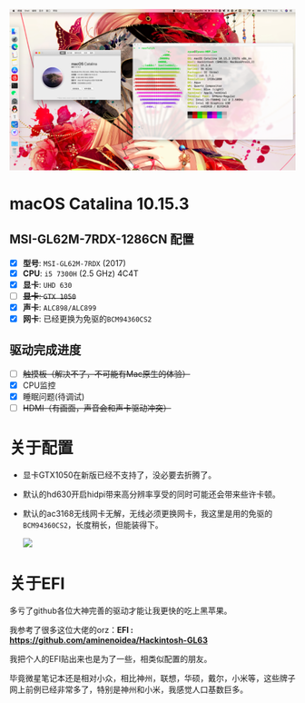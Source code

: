 ![macos10.15-msi](pic/macos10.15-msi.png)

# macOS Catalina 10.15.3

## MSI-GL62M-7RDX-1286CN 配置

- [x] <b>型号</b>: `MSI-GL62M-7RDX` (2017)
- [x] <b>CPU</b>: `i5 7300H` (2.5 GHz)  4C4T
- [x] <b>显卡</b>: `UHD 630`
- [ ] ~~<b>显卡</b>: `GTX 1050`~~
- [x] <b>声卡</b>: `ALC898/ALC899`
- [x] <b>网卡</b>: 已经更换为免驱的`BCM94360CS2`

## 驱动完成进度

- [ ] ~~触摸板（解决不了，不可能有Mac原生的体验）~~
- [x] CPU监控
- [x] 睡眠问题(待调试)
- [ ] ~~HDMI（有画面，声音会和声卡驱动冲突）~~

# 关于配置

- 显卡GTX1050在新版已经不支持了，没必要去折腾了。

- 默认的hd630开启hidpi带来高分辨率享受的同时可能还会带来些许卡顿。

- 默认的ac3168无线网卡无解，无线必须更换网卡，我这里是用的免驱的`BCM94360CS2`，长度稍长，但能装得下。

  ![](/Users/zyue/Documents/gl62m-hackintosh/pic/bcm94360.jpg)

# 关于EFI

多亏了github各位大神完善的驱动才能让我更快的吃上黑苹果。

我参考了很多这位大佬的orz：**EFI : https://github.com/aminenoidea/Hackintosh-GL63**

我把个人的EFI贴出来也是为了一些，相类似配置的朋友。

毕竟微星笔记本还是相对小众，相比神州，联想，华硕，戴尔，小米等，这些牌子网上前例已经非常多了，特别是神州和小米，我感觉人口基数巨多。

